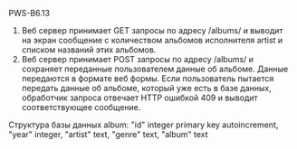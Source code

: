 PWS-B6.13

1. Веб сервер принимает GET запросы по адресу /albums/<artist>  и выводит
  на экран сообщение с количеством альбомов исполнителя artist и списком
  названий этих альбомов.
2. Веб сервер принимает POST запросы по адресу /albums/ и сохраняет переданные
  пользователем данные об альбоме. Данные передаются в формате веб формы.
  Если пользователь пытается передать данные об альбоме, который уже есть
  в базе данных, обработчик запроса отвечает HTTP ошибкой 409 и выводит
  соответствующее сообщение.

Структура базы данных album:
  "id" integer primary key autoincrement,
  "year" integer,
  "artist" text,
  "genre" text,
  "album" text

